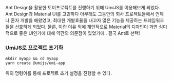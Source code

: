 


Ant Design을 활용한 토이프로젝트를 진행하기 위해 UmiJS를 이용해보게 되었다.  
Ant Design과 Material UI를 고민하다 아무래도 그동안의 회사 프로젝트들에서 언제나 혼자 개발을 해왔었고, 최대한 개발효율을 내고자 많은 기능을 제공하는 프레임워크들을 선호하게 되었다.
물론, 이런 이유 외에 개인적으로 Material의 디자인이 과연 심미적으로 좋은 UI인가에 대해 약간의 의문점이 있었기에.. 결국 Ant로 선택!  



### UmiJS로 프로젝트 초기화

```
mkdir myapp && cd myapp
yarn create @umijs/umi-app
```

위의 명령어를 통해 프로젝트 초기 설정을 진행할 수 있다.
